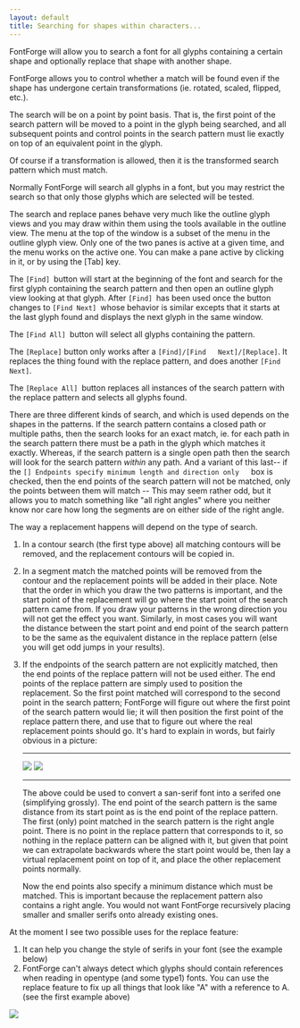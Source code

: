 ```yaml
---
layout: default
title: Searching for shapes within characters...
---
```


FontForge will allow you to search a font for all glyphs containing a
certain shape and optionally replace that shape with another shape.

FontForge allows you to control whether a match will be found even if
the shape has undergone certain transformations (ie. rotated, scaled,
flipped, etc.).

The search will be on a point by point basis. That is, the first point
of the search pattern will be moved to a point in the glyph being
searched, and all subsequent points and control points in the search
pattern must lie exactly on top of an equivalent point in the glyph.

Of course if a transformation is allowed, then it is the transformed
search pattern which must match.

Normally FontForge will search all glyphs in a font, but you may
restrict the search so that only those glyphs which are selected will be
tested.

The search and replace panes behave very much like the outline glyph
views and you may draw within them using the tools available in the
outline view. The menu at the top of the window is a subset of the menu
in the outline glyph view. Only one of the two panes is active at a
given time, and the menu works on the active one. You can make a pane
active by clicking in it, or by using the [Tab] key.

The `[Find] `button will start at the beginning of the font and search
for the first glyph containing the search pattern and then open an
outline glyph view looking at that glyph. After `[Find] `has been used
once the button changes to `[Find Next] `whose behavior is similar
excepts that it starts at the last glyph found and displays the next
glyph in the same window.

The `[Find All] `button will select all glyphs containing the pattern.

The `[Replace]` button only works after a
`[Find]/[Find   Next]/[Replace]`. It replaces the thing found with the
replace pattern, and does another `[Find Next]`.

The `[Replace All] `button replaces all instances of the search pattern
with the replace pattern and selects all glyphs found.

There are three different kinds of search, and which is used depends on
the shapes in the patterns. If the search pattern contains a closed path
or multiple paths, then the search looks for an exact match, ie. for
each path in the search pattern there must be a path in the glyph which
matches it exactly. Whereas, if the search pattern is a single open path
then the search will look for the search pattern *within* any path. And
a variant of this last-- if the
`[] Endpoints specify minimum length and direction only   `box is
checked, then the end points of the search pattern will not be matched,
only the points between them will match -- This may seem rather odd, but
it allows you to match something like "all right angles" where you
neither know nor care how long the segments are on either side of the
right angle.

The way a replacement happens will depend on the type of search.

1.  In a contour search (the first type above) all matching contours
    will be removed, and the replacement contours will be copied in.
2.  In a segment match the matched points will be removed from the
    contour and the replacement points will be added in their place.
    Note that the order in which you draw the two patterns is important,
    and the start point of the replacement will go where the start point
    of the search pattern came from. If you draw your patterns in the
    wrong direction you will not get the effect you want. Similarly, in
    most cases you will want the distance between the start point and
    end point of the search pattern to be the same as the equivalent
    distance in the replace pattern (else you will get odd jumps in your
    results).
3.  If the endpoints of the search pattern are not explicitly matched,
    then the end points of the replace pattern will not be used either.
    The end points of the replace pattern are simply used to position
    the replacement. So the first point matched will correspond to the
    second point in the search pattern; FontForge will figure out where
    the first point of the search pattern would lie; it will then
    position the first point of the replace pattern there, and use that
    to figure out where the real replacement points should go. It's hard
    to explain in words, but fairly obvious in a picture:

      ------------------------ ---------------------
      ![](img/rplsansserifs.png)   ![](img/rplprocess.png)
      ------------------------ ---------------------

    The above could be used to convert a san-serif font into a serifed
    one (simplifying grossly). The end point of the search pattern is
    the same distance from its start point as is the end point of the
    replace pattern. The first (only) point matched in the search
    pattern is the right angle point. There is no point in the replace
    pattern that corresponds to it, so nothing in the replace pattern
    can be aligned with it, but given that point we can extrapolate
    backwards where the start point would be, then lay a virtual
    replacement point on top of it, and place the other replacement
    points normally.

    Now the end points also specify a minimum distance which must be
    matched. This is important because the replacement pattern also
    contains a right angle. You would not want FontForge recursively
    placing smaller and smaller serifs onto already existing ones.

At the moment I see two possible uses for the replace feature:

1.  It can help you change the style of serifs in your font (see the
    example below)
2.  FontForge can't always detect which glyphs should contain references
    when reading in opentype (and some type1) fonts. You can use the
    replace feature to fix up all things that look like "A" with a
    reference to A. (see the first example above)

![](img/rplserifs.png)
